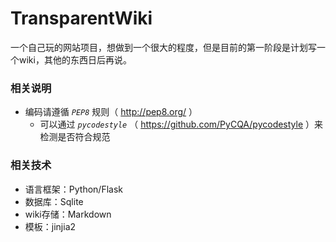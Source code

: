 # TransparentWiki #

一个自己玩的网站项目，想做到一个很大的程度，但是目前的第一阶段是计划写一个wiki，其他的东西日后再说。

### 相关说明 ###
- 编码请遵循 _`PEP8`_ 规则（ http://pep8.org/ ）
    + 可以通过 _`pycodestyle`_ （ https://github.com/PyCQA/pycodestyle ）来检测是否符合规范

### 相关技术 ###
- 语言框架：Python/Flask
- 数据库：Sqlite
- wiki存储：Markdown
- 模板：jinjia2